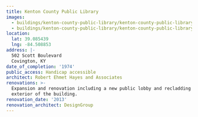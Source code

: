 ```yaml
---
title: Kenton County Public Library
images:
  - buildings/kenton-county-public-library/kenton-county-public-library-0_mka64l
  - buildings/kenton-county-public-library/kenton-county-public-library-1_d9lbt4
location:
  lat: 39.085439
  lng: -84.508853
address: |-
  502 Scott Boulevard
  Covington, KY
date_of_completion: '1974'
public_access: Handicap accessible
architect: Robert Ehmet Hayes and Associates
renovations: >-
  Expansion and renovation including a new public lobby and recladding the
  exterior of the building.
renovation_date: '2013'
renovation_architect: DesignGroup
---
```


